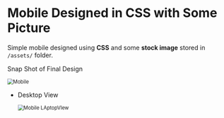 # Mobile Designed in CSS with Some Picture

Simple mobile designed using **CSS** and some **stock image**  stored in ```/assets/``` folder.

Snap Shot of Final Design

<img src="C:\Users\DARSHAN\Desktop\CSS Mobile\assets\Mobile.jpg" alt="Mobile" style="zoom:80%;" />



- Desktop View

  <img src="C:\Users\DARSHAN\Desktop\CSS Mobile\assets\Mobile LAptopVIew.jpg" alt="Mobile LAptopVIew" style="zoom:80%;" />
